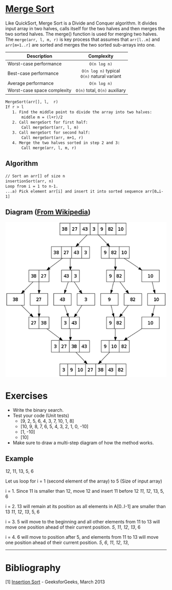 # [Merge Sort](http://www.geeksforgeeks.org/merge-sort/)
Like QuickSort, Merge Sort is a Divide and Conquer algorithm. It divides input array in two halves, calls itself for the two halves and then merges the two sorted halves. The merge() function is used for merging two halves. The `merge(arr, l, m, r)` is key process that assumes that `arr[l..m]` and `arr[m+1..r]` are sorted and merges the two sorted sub-arrays into one.

| Description |  Complexity |
|---|:--------:|
| Worst-case performance | `O(n log n)` |
| Best-case performance | `O(n log n)` typical <br /> `O(n)` natural variant |
| Average performance | `O(n log n)` |
| Worst-case space complexity | `О(n)` total, `O(n)` auxiliary |

```
MergeSort(arr[], l,  r)
If r > l
   1. Find the middle point to divide the array into two halves:  
       middle m = (l+r)/2
   2. Call mergeSort for first half:   
       Call mergeSort(arr, l, m)
   3. Call mergeSort for second half:
       Call mergeSort(arr, m+1, r)
   4. Merge the two halves sorted in step 2 and 3:
       Call merge(arr, l, m, r)
```

## Algorithm
```
// Sort an arr[] of size n
insertionSort(arr, n)
Loop from i = 1 to n-1.
...a) Pick element arr[i] and insert it into sorted sequence arr[0…i-1]
```

## Diagram ([From Wikipedia](https://en.wikipedia.org/wiki/Merge_sort))
![placeholder](./merge-sort.png)

# Exercises
* Write the binary search.
* Test your code (Unit tests)
    * [9, 2, 5, 6, 4, 3, 7, 10, 1, 8]
    * [10, 9, 8, 7, 6, 5, 4, 3, 2, 1, 0, -10]
    * [1, -10]
    * [10]
* Make sure to draw a multi-step diagram of how the method works.

## Example
*12*, 11, 13, 5, 6

Let us loop for i = 1 (second element of the array) to 5 (Size of input array)

i = 1. Since 11 is smaller than 12, move 12 and insert 11 before 12
*11*, *12*, 13, 5, 6

i = 2. 13 will remain at its position as all elements in A[0..I-1] are smaller than 13
*11*, *12*, *13*, 5, 6

i = 3. 5 will move to the beginning and all other elements from 11 to 13 will move one position ahead of their current position.
*5*, *11*, *12*, *13*, 6

i = 4. 6 will move to position after 5, and elements from 11 to 13 will move one position ahead of their current position.
*5*, *6*, *11*, *12*, *13*,
___
# Bibliography
[1] [Insertion Sort](http://www.geeksforgeeks.org/insertion-sort/) - GeeksforGeeks, March 2013<br />
